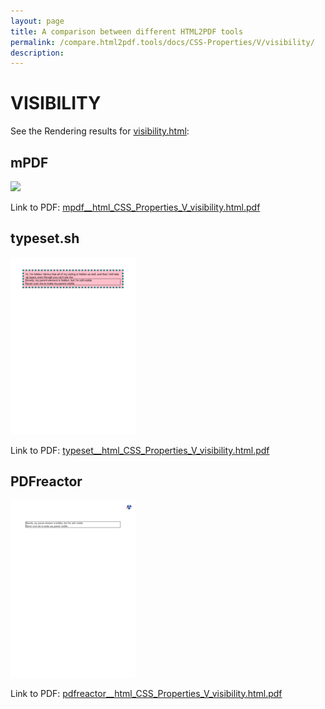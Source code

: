 ```yaml
---
layout: page
title: A comparison between different HTML2PDF tools
permalink: /compare.html2pdf.tools/docs/CSS-Properties/V/visibility/
description: 
---
```


# VISIBILITY

See the Rendering results for [visibility.html](/html/CSS%20Properties/V/visibility.html):

## mPDF
![](mpdf__html_CSS_Properties_V_visibility.html.png) 

Link to PDF: [mpdf__html_CSS_Properties_V_visibility.html.pdf](mpdf__html_CSS_Properties_V_visibility.html.pdf)

## typeset.sh
![](typeset__html_CSS_Properties_V_visibility.html.png) 

Link to PDF: [typeset__html_CSS_Properties_V_visibility.html.pdf](typeset__html_CSS_Properties_V_visibility.html.pdf)

## PDFreactor
![](pdfreactor__html_CSS_Properties_V_visibility.html.png) 

Link to PDF: [pdfreactor__html_CSS_Properties_V_visibility.html.pdf](pdfreactor__html_CSS_Properties_V_visibility.html.pdf)

